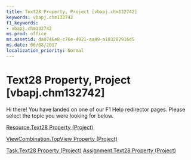 ```yaml
---
title: Text28 Property, Project [vbapj.chm132742]
keywords: vbapj.chm132742
f1_keywords:
- vbapj.chm132742
ms.prod: office
ms.assetid: da0746e8-c76e-4921-aa49-a183282916d5
ms.date: 06/08/2017
localization_priority: Normal
---
```



# Text28 Property, Project [vbapj.chm132742]

Hi there! You have landed on one of our F1 Help redirector pages. Please select the topic you were looking for below.

[Resource.Text28 Property (Project)](http://msdn.microsoft.com/library/37e24f89-de3a-5bb8-5ad1-2fe34339a935%28Office.15%29.aspx)

[ViewCombination.TopView Property (Project)](http://msdn.microsoft.com/library/dc5bfad0-750c-34a3-ba30-403d18c299e1%28Office.15%29.aspx)

[Task.Text28 Property (Project)](http://msdn.microsoft.com/library/467c1f85-0c75-19ac-38d0-4a9f4342bc20%28Office.15%29.aspx)
[Assignment.Text28 Property (Project)](http://msdn.microsoft.com/library/70dd5ef5-d25b-4b9e-97d7-b894b1649242%28Office.15%29.aspx)

